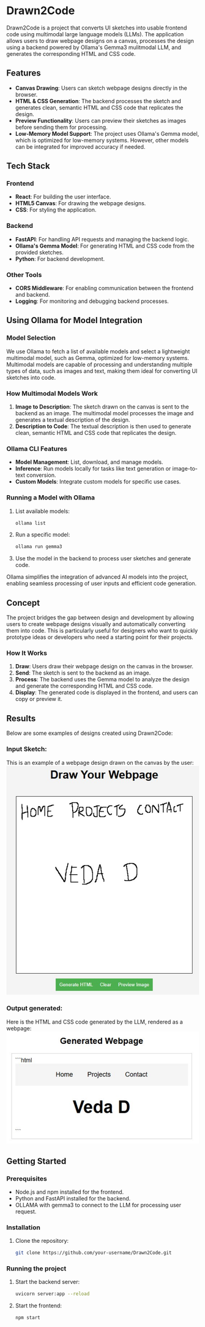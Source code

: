 # Drawn2Code

Drawn2Code is a project that converts UI sketches into usable frontend code using multimodal large language models (LLMs). The application allows users to draw webpage designs on a canvas, processes the design using a backend powered by Ollama's Gemma3 mulitmodal LLM, and generates the corresponding HTML and CSS code.

## Features
- **Canvas Drawing**: Users can sketch webpage designs directly in the browser.
- **HTML & CSS Generation**: The backend processes the sketch and generates clean, semantic HTML and CSS code that replicates the design.
- **Preview Functionality**: Users can preview their sketches as images before sending them for processing.
- **Low-Memory Model Support**: The project uses Ollama's Gemma model, which is optimized for low-memory systems. However, other models can be integrated for improved accuracy if needed.

## Tech Stack
### Frontend
- **React**: For building the user interface.
- **HTML5 Canvas**: For drawing the webpage designs.
- **CSS**: For styling the application.

### Backend
- **FastAPI**: For handling API requests and managing the backend logic.
- **Ollama's Gemma Model**: For generating HTML and CSS code from the provided sketches.
- **Python**: For backend development.

### Other Tools
- **CORS Middleware**: For enabling communication between the frontend and backend.
- **Logging**: For monitoring and debugging backend processes.
## Using Ollama for Model Integration

### Model Selection
We use Ollama to fetch a list of available models and select a lightweight multimodal model, such as Gemma, optimized for low-memory systems. Multimodal models are capable of processing and understanding multiple types of data, such as images and text, making them ideal for converting UI sketches into code.

### How Multimodal Models Work
1. **Image to Description**: The sketch drawn on the canvas is sent to the backend as an image. The multimodal model processes the image and generates a textual description of the design.
2. **Description to Code**: The textual description is then used to generate clean, semantic HTML and CSS code that replicates the design.

### Ollama CLI Features
- **Model Management**: List, download, and manage models.
- **Inference**: Run models locally for tasks like text generation or image-to-text conversion.
- **Custom Models**: Integrate custom models for specific use cases.

### Running a Model with Ollama
1. List available models:
    ```bash
    ollama list
    ```
2. Run a specific model:
    ```bash
    ollama run gemma3
    ```
3. Use the model in the backend to process user sketches and generate code.

Ollama simplifies the integration of advanced AI models into the project, enabling seamless processing of user inputs and efficient code generation.
## Concept
The project bridges the gap between design and development by allowing users to create webpage designs visually and automatically converting them into code. This is particularly useful for designers who want to quickly prototype ideas or developers who need a starting point for their projects.

### How It Works
1. **Draw**: Users draw their webpage design on the canvas in the browser.
2. **Send**: The sketch is sent to the backend as an image.
3. **Process**: The backend uses the Gemma model to analyze the design and generate the corresponding HTML and CSS code.
4. **Display**: The generated code is displayed in the frontend, and users can copy or preview it.

## Results
Below are some examples of designs created using Drawn2Code:

### Input Sketch:
This is an example of a webpage design drawn on the canvas by the user:
![Example 1](output_snippets/input_webpage_design.jpg)

### Output generated:
Here is the HTML and CSS code generated by the LLM, rendered as a webpage:
![Example 2](output_snippets/generated_webpage.jpg)

## Getting Started
### Prerequisites
- Node.js and npm installed for the frontend.
- Python and FastAPI installed for the backend.
- OLLAMA with gemma3 to connect to the LLM for processing user request.

### Installation
1. Clone the repository:
   ```bash
   git clone https://github.com/your-username/Drawn2Code.git

### Running the project
1. Start the backend server:
    ```bash
    uvicorn server:app --reload
2. Start the frontend:
    ```bash
    npm start
